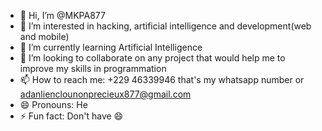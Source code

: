 - 👋 Hi, I’m @MKPA877
- 👀 I’m interested in hacking, artificial intelligence and development(web and mobile)
- 🌱 I’m currently learning Artificial Intelligence
- 💞️ I’m looking to collaborate on any project that would help me to improve my skills in programmation
- 📫 How to reach me: +229 46339946 that's my whatsapp number or adanlienclounonprecieux877@gmail.com
- 😄 Pronouns: He
- ⚡ Fun fact: Don't have 😄

<!---
MKPA877/MKPA877 is a ✨ special ✨ repository because its `README.md` (this file) appears on your GitHub profile.
You can click the Preview link to take a look at your changes.
--->

